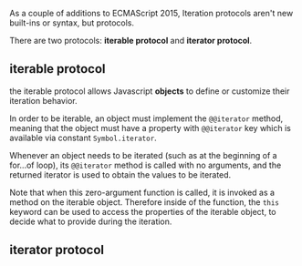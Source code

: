 
As a couple of additions to ECMAScript 2015, Iteration protocols aren't new built-ins or syntax, but protocols.

There are two protocols: **iterable protocol** and **iterator protocol**.

## iterable protocol

the iterable protocol allows Javascript **objects** to define or customize their iteration behavior.

In order to be iterable, an object must implement the `@@iterator` method, meaning that the object must have a property with `@@iterator` key which is available via constant `Symbol.iterator`.

Whenever an object needs to be iterated (such as at the beginning of a for...of loop), its `@@iterator` method is called with no arguments, and the returned iterator is used to obtain the values to be iterated.

Note that when this zero-argument function is called, it is invoked as a method on the iterable object. Therefore inside of the function, the `this` keyword can be used to access the properties of the iterable object, to decide what to provide during the iteration.

## iterator protocol

